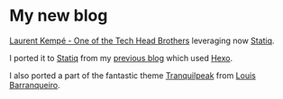 # My new blog

[Laurent Kempé - One of the Tech Head Brothers](https://laurentkempe.com/) leveraging now [Statiq](http://statiq.dev/).

I ported it to [Statiq](http://statiq.dev/) from my [previous blog](https://github.com/laurentkempe/blog) which used [Hexo](https://hexo.io/).

I also ported a part of the fantastic theme [Tranquilpeak](https://github.com/LouisBarranqueiro/hexo-theme-tranquilpeak/) from [Louis Barranqueiro](https://github.com/LouisBarranqueiro).
